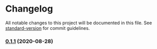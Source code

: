 # Changelog

All notable changes to this project will be documented in this file. See [standard-version](https://github.com/conventional-changelog/standard-version) for commit guidelines.

### [0.1.1](https://github.com/matchlayer/ikon/compare/v0.1.0...v0.1.1) (2020-08-28)
